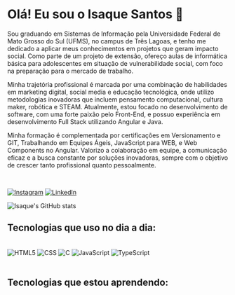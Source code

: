 # Olá! Eu sou o Isaque Santos 👋
<p>Sou graduando em Sistemas de Informação pela Universidade Federal de Mato Grosso do Sul (UFMS), no campus de Três Lagoas, e tenho me dedicado a aplicar meus conhecimentos em projetos que geram impacto social. Como parte de um projeto de extensão, ofereço aulas de informática básica para adolescentes em situação de vulnerabilidade social, com foco na preparação para o mercado de trabalho.

Minha trajetória profissional é marcada por uma combinação de habilidades em marketing digital, social media e educação tecnológica, onde utilizo metodologias inovadoras que incluem pensamento computacional, cultura maker, robótica e STEAM. Atualmente, estou focado no desenvolvimento de software, com uma forte paixão pelo Front-End, e possuo experiência em desenvolvimento Full Stack utilizando Angular e Java.

Minha formação é complementada por certificações em Versionamento e GIT, Trabalhando em Equipes Ágeis, JavaScript para WEB, e Web Components no Angular. Valorizo a colaboração em equipe, a comunicação eficaz e a busca constante por soluções inovadoras, sempre com o objetivo de crescer tanto profissional quanto pessoalmente.
 </p>
<br/>

[![Instagram](https://img.shields.io/badge/Instagram-E4405F?style=for-the-badge&logo=instagram&logoColor=white)](https://www.instagram.com/isaquevsantos/)
[![LinkedIn](https://img.shields.io/badge/LinkedIn-0077B5?style=for-the-badge&logo=linkedin&logoColor=white)](https://www.linkedin.com/in/isaquevsantos/)

![Isaque's GitHub stats](https://github-readme-stats.vercel.app/api?username=isaquevsantos&show_icons=true&theme=dracula)

## Tecnologias que uso no dia a dia:

<div style="display: inline_block">
  <br/>
  <img align="center" alt="HTML5" src="https://img.shields.io/badge/HTML5-E34F26?style=for-the-badge&logo=html5&logoColor=white"/>
  <img align="center" alt="CSS" src="https://img.shields.io/badge/CSS3-1572B6?style=for-the-badge&logo=css3&logoColor=white"/>
  <img align="center" alt="C" src="https://img.shields.io/badge/C-00599C?style=for-the-badge&logo=c&logoColor=white"/>
  <img align="center" alt="JavaScript" src="https://img.shields.io/badge/JavaScript-323330?style=for-the-badge&logo=javascript&logoColor=F7DF1E"/>
  <img align="center" alt="TypeScript" src="https://img.shields.io/badge/TypeScript-007ACC?style=for-the-badge&logo=typescript&logoColor=white"/>
  <br/>
  <br/>
</div>

## Tecnologias que estou aprendendo:

<div style="display: inline_block">
  <br/>

  <br/>
  <br/>
</div>
